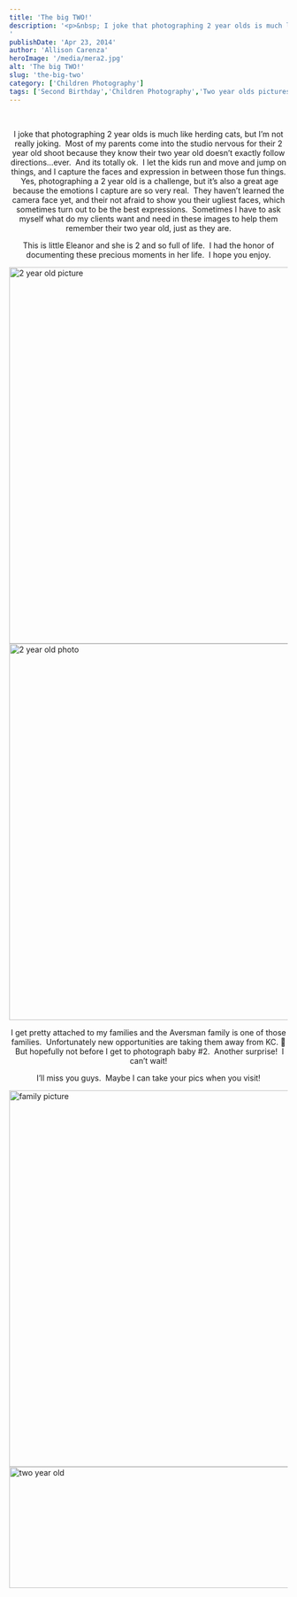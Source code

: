 ```yaml
---
title: 'The big TWO!'
description: '<p>&nbsp; I joke that photographing 2 year olds is much like herding cats, but I&#8217;m not really joking.  Most of [&hellip;]</p>
'
publishDate: 'Apr 23, 2014'
author: 'Allison Carenza'
heroImage: '/media/mera2.jpg'
alt: 'The big TWO!'
slug: 'the-big-two'
category: ['Children Photography']
tags: ['Second Birthday','Children Photography','Two year olds pictures']
---
```


<p>&nbsp;</p>
<p style="text-align: center;">I joke that photographing 2 year olds is much like herding cats, but I&#8217;m not really joking.  Most of my parents come into the studio nervous for their 2 year old shoot because they know their two year old doesn&#8217;t exactly follow directions&#8230;ever.  And its totally ok.  I let the kids run and move and jump on things, and I capture the faces and expression in between those fun things.  Yes, photographing a 2 year old is a challenge, but it&#8217;s also a great age because the emotions I capture are so very real.  They haven&#8217;t learned the camera face yet, and their not afraid to show you their ugliest faces, which sometimes turn out to be the best expressions.  Sometimes I have to ask myself what do my clients want and need in these images to help them remember their two year old, just as they are.</p>
<p style="text-align: center;">This is little Eleanor and she is 2 and so full of life.  I had the honor of documenting these precious moments in her life.  I hope you enjoy.</p>
<p><img class="aligncenter size-full wp-image-5041" alt="2 year old picture" src="/media/mera2.jpg" width="930" height="680" srcset="/media/mera2.jpg 930w, /media/mera2-300x219.jpg 300w, /media/mera2-768x562.jpg 768w" sizes="(max-width: 930px) 100vw, 930px" /> <img class="aligncenter size-full wp-image-5042" alt="2 year old photo" src="/media/mera3.jpg" width="930" height="680" srcset="/media/mera3.jpg 930w, /media/mera3-300x219.jpg 300w, /media/mera3-768x562.jpg 768w" sizes="(max-width: 930px) 100vw, 930px" /></p>
<p style="text-align: center;">I get pretty attached to my families and the Aversman family is one of those families.  Unfortunately new opportunities are taking them away from KC. 🙁  But hopefully not before I get to photograph baby #2.  Another surprise!  I can&#8217;t wait!</p>
<p style="text-align: center;">I&#8217;ll miss you guys.  Maybe I can take your pics when you visit!</p>
<p><img class="aligncenter size-full wp-image-5043" alt="family picture" src="/media/mera4.jpg" width="930" height="680" srcset="/media/mera4.jpg 930w, /media/mera4-300x219.jpg 300w, /media/mera4-768x562.jpg 768w" sizes="(max-width: 930px) 100vw, 930px" /> <img class="aligncenter size-large wp-image-5044" alt="two year old" src="/media/oneyearold-1024x384.jpg" width="584" height="219" srcset="/media/oneyearold-1024x384.jpg 1024w, /media/oneyearold-300x113.jpg 300w, /media/oneyearold-768x288.jpg 768w" sizes="(max-width: 584px) 100vw, 584px" /></p>
